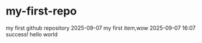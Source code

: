 # my-first-repo
my first github repository
2025-09-07
my first item,wow
2025-09-07 16:07 success!
hello world
